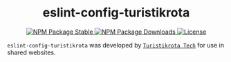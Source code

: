 <h1 align='center'>eslint-config-turistikrota</h1>

<p align='center'>
  <a href='https://www.npmjs.com/package/eslint-config-turistikrota'>
    <img src='https://img.shields.io/npm/v/eslint-config-turistikrota.svg' alt='NPM Package Stable' />
  </a>
  <a href='https://www.npmjs.com/package/eslint-config-turistikrota'>
    <img src='https://img.shields.io/npm/dw/eslint-config-turistikrota.svg' alt='NPM Package Downloads' />
  </a>
  <a href='https://github.com/turistikrota/kit.ui/LICENSE'>
    <img src='https://img.shields.io/github/license/turistikrota/kit.ui' alt='License' />
  </a>
</p>

`eslint-config-turistikrota` was developed by [`Turistikrota Tech`](https://github.com/turistikrota) for use in shared websites.